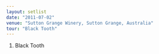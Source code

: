 ```yaml
---
layout: setlist
date: "2011-07-02"
venue: "Sutton Grange Winery, Sutton Grange, Australia"
tour: "Black Tooth"
---
```



 1. Black Tooth

